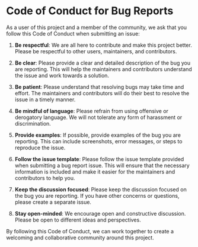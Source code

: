 # Code of Conduct for Bug Reports

As a user of this project and a member of the community, we ask that you follow this Code of Conduct when submitting an issue:

1. **Be respectful**: We are all here to contribute and make this project better. Please be respectful to other users, maintainers, and contributors.

1. **Be clear**: Please provide a clear and detailed description of the bug you are reporting. This will help the maintainers and contributors understand the issue and work towards a solution.

1. **Be patient**: Please understand that resolving bugs may take time and effort. The maintainers and contributors will do their best to resolve the issue in a timely manner.

1. **Be mindful of language**: Please refrain from using offensive or derogatory language. We will not tolerate any form of harassment or discrimination.

1. **Provide examples**: If possible, provide examples of the bug you are reporting. This can include screenshots, error messages, or steps to reproduce the issue.

1. **Follow the issue template**: Please follow the issue template provided when submitting a bug report issue. This will ensure that the necessary information is included and make it easier for the maintainers and contributors to help you.

1. **Keep the discussion focused**: Please keep the discussion focused on the bug you are reporting. If you have other concerns or questions, please create a separate issue.

1. **Stay open-minded**: We encourage open and constructive discussion. Please be open to different ideas and perspectives.

By following this Code of Conduct, we can work together to create a welcoming and collaborative community around this project.
